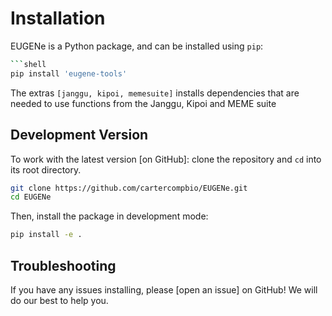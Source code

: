 # Installation

EUGENe is a Python package, and can be installed using `pip`:

```bash
```shell
pip install 'eugene-tools'
```

The extras `[janggu, kipoi, memesuite]` installs dependencies that are needed to use functions from the Janggu, Kipoi and MEME suite

## Development Version

To work with the latest version [on GitHub]: clone the repository and `cd` into its root directory.

```bash
git clone https://github.com/cartercompbio/EUGENe.git
cd EUGENe
```

Then, install the package in development mode:

```bash
pip install -e .
```

## Troubleshooting

If you have any issues installing, please [open an issue] on GitHub! We will do our best to help you.
